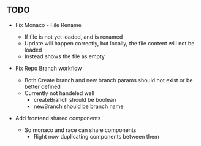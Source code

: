 ## TODO

* Fix Monaco - File Rename
  * If file is not yet loaded, and is renamed
  * Update will happen correctly, but locally, the file content will not be loaded
  * Instead shows the file as empty


* Fix Repo Branch workflow
  * Both Create branch and new branch params should not exist or be better defined
  * Currently not handeled well
    * createBranch should be boolean
    * newBranch should be branch name
* Add frontend shared components
  * So monaco and race can share components
    * Right now duplicating components between them
